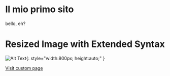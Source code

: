 # Il mio primo sito

bello, eh?

# Resized Image with Extended Syntax

![Alt Text](https://www.1001hobbies.it/2603647-large_default/good-smile-company-101422-silent-hill-2-nendoroid-figure-red-pyramid-t.jpg){: style="width:800px; height:auto;" }


[Visit custom page](spinning_bouncing.html)
